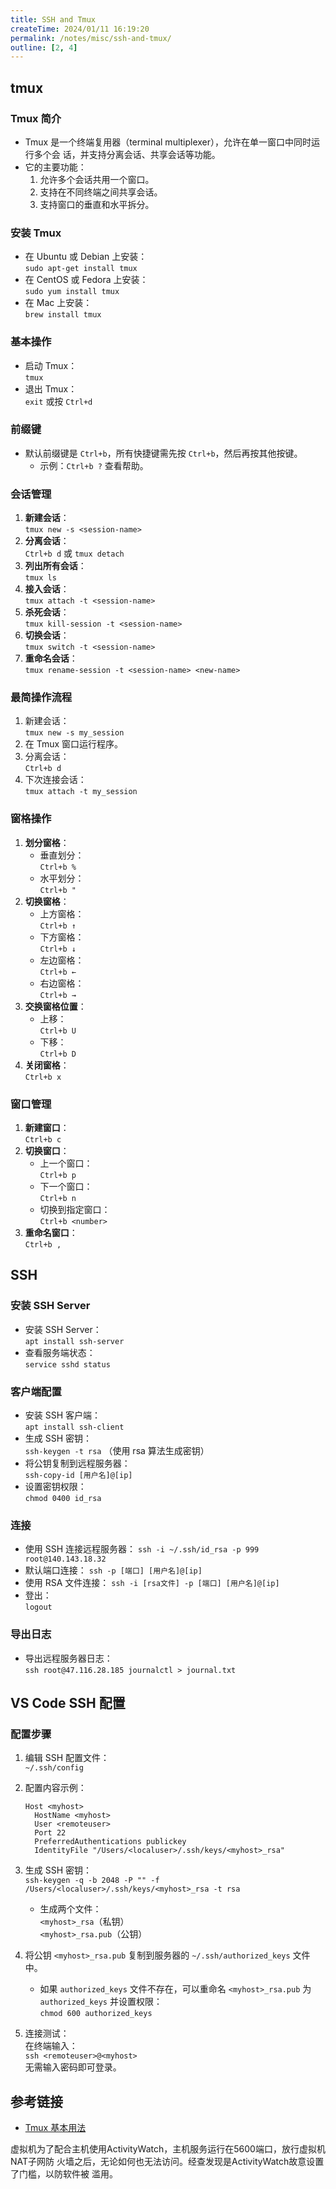 ```yaml
---
title: SSH and Tmux
createTime: 2024/01/11 16:19:20
permalink: /notes/misc/ssh-and-tmux/
outline: [2, 4]
---
```


## tmux

### Tmux 简介
- Tmux 是一个终端复用器（terminal multiplexer），允许在单一窗口中同时运行多个会
  话，并支持分离会话、共享会话等功能。
- 它的主要功能：
  1. 允许多个会话共用一个窗口。
  2. 支持在不同终端之间共享会话。
  3. 支持窗口的垂直和水平拆分。

### 安装 Tmux
- 在 Ubuntu 或 Debian 上安装：  
  `sudo apt-get install tmux`
- 在 CentOS 或 Fedora 上安装：  
  `sudo yum install tmux`
- 在 Mac 上安装：  
  `brew install tmux`

### 基本操作
- 启动 Tmux：  
  `tmux`
- 退出 Tmux：  
  `exit` 或按 `Ctrl+d`

### 前缀键
- 默认前缀键是 `Ctrl+b`，所有快捷键需先按 `Ctrl+b`，然后再按其他按键。
  - 示例：`Ctrl+b ?` 查看帮助。

### 会话管理
1. **新建会话**：  
   `tmux new -s <session-name>`
2. **分离会话**：  
   `Ctrl+b d` 或 `tmux detach`
3. **列出所有会话**：  
   `tmux ls`
4. **接入会话**：  
   `tmux attach -t <session-name>`
5. **杀死会话**：  
   `tmux kill-session -t <session-name>`
6. **切换会话**：  
   `tmux switch -t <session-name>`
7. **重命名会话**：  
   `tmux rename-session -t <session-name> <new-name>`

### 最简操作流程
1. 新建会话：  
   `tmux new -s my_session`
2. 在 Tmux 窗口运行程序。
3. 分离会话：  
   `Ctrl+b d`
4. 下次连接会话：  
   `tmux attach -t my_session`

### 窗格操作
1. **划分窗格**：
   - 垂直划分：  
     `Ctrl+b %`
   - 水平划分：  
     `Ctrl+b "`
2. **切换窗格**：
   - 上方窗格：  
     `Ctrl+b ↑`
   - 下方窗格：  
     `Ctrl+b ↓`
   - 左边窗格：  
     `Ctrl+b ←`
   - 右边窗格：  
     `Ctrl+b →`
3. **交换窗格位置**：
   - 上移：  
     `Ctrl+b U`
   - 下移：  
     `Ctrl+b D`
4. **关闭窗格**：  
   `Ctrl+b x`

### 窗口管理
1. **新建窗口**：  
   `Ctrl+b c`
2. **切换窗口**：
   - 上一个窗口：  
     `Ctrl+b p`
   - 下一个窗口：  
     `Ctrl+b n`
   - 切换到指定窗口：  
     `Ctrl+b <number>`
3. **重命名窗口**：  
   `Ctrl+b ,`

## SSH

### 安装 SSH Server
- 安装 SSH Server：  
  `apt install ssh-server`
- 查看服务端状态：  
  `service sshd status`

### 客户端配置
- 安装 SSH 客户端：  
  `apt install ssh-client`
- 生成 SSH 密钥：  
  `ssh-keygen -t rsa` （使用 rsa 算法生成密钥）
- 将公钥复制到远程服务器：  
  `ssh-copy-id [用户名]@[ip]`
- 设置密钥权限：  
  `chmod 0400 id_rsa`

### 连接
- 使用 SSH 连接远程服务器：
  `ssh -i ~/.ssh/id_rsa -p 999 root@140.143.18.32`
- 默认端口连接：
  `ssh -p [端口] [用户名]@[ip]`
- 使用 RSA 文件连接：
  `ssh -i [rsa文件] -p [端口] [用户名]@[ip]`
- 登出：  
  `logout`

### 导出日志
- 导出远程服务器日志：  
  `ssh root@47.116.28.185 journalctl > journal.txt`

## VS Code SSH 配置

### 配置步骤
1. 编辑 SSH 配置文件：  
   `~/.ssh/config`
2. 配置内容示例：
   ```
   Host <myhost>
     HostName <myhost>
     User <remoteuser>
     Port 22
     PreferredAuthentications publickey
     IdentityFile "/Users/<localuser>/.ssh/keys/<myhost>_rsa"
   ```

3. 生成 SSH 密钥：  
   `ssh-keygen -q -b 2048 -P "" -f /Users/<localuser>/.ssh/keys/<myhost>_rsa -t rsa`
   - 生成两个文件：  
     `<myhost>_rsa`（私钥）  
     `<myhost>_rsa.pub`（公钥）

4. 将公钥 `<myhost>_rsa.pub` 复制到服务器的 `~/.ssh/authorized_keys` 文件中。  
   - 如果 `authorized_keys` 文件不存在，可以重命名 `<myhost>_rsa.pub` 为
     `authorized_keys` 并设置权限：  
     `chmod 600 authorized_keys`

5. 连接测试：  
   在终端输入：  
   `ssh <remoteuser>@<myhost>`  
   无需输入密码即可登录。

## 参考链接
- [Tmux 基本用法](https://www.ruanyifeng.com/blog/2019/10/tmux.html)

虚拟机为了配合主机使用ActivityWatch，主机服务运行在5600端口，放行虚拟机NAT子网防
火墙之后，无论如何也无法访问。经查发现是ActivityWatch故意设置了门槛，以防软件被
滥用。

